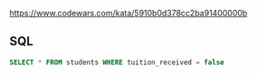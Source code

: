 https://www.codewars.com/kata/5910b0d378cc2ba91400000b

## SQL
```sql
SELECT * FROM students WHERE tuition_received = false
```